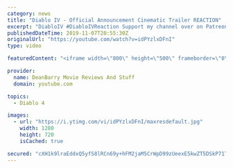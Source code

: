 ```yaml
---
category: news
title: "Diablo IV - Official Announcement Cinematic Trailer REACTION"
excerpt: "DiabloIV #DiabloIVReaction Support my channel over on Patreon for some amazing Unedited Reactions AND some Early Release Content: ..."
publishedDateTime: 2019-11-07T20:55:30Z
originalUrl: "https://youtube.com/watch?v=idPYzlxDFnI"
type: video

featuredContent: "<iframe width=\"800\" height=\"500\" frameborder=\"0\" src=\"https://www.youtube.com/embed/idPYzlxDFnI\" allow=\"accelerometer; autoplay; encrypted-media; gyroscope; picture-in-picture\" allowfullscreen></iframe>"

provider:
  name: DeanBarry Movie Reviews And Stuff
  domain: youtube.com

topics:
  - Diablo 4

images:
  - url: "https://i.ytimg.com/vi/idPYzlxDFnI/maxresdefault.jpg"
    width: 1280
    height: 720
    isCached: true

secured: "cXH1k9lraEddxQ5yfS8lRCn69y+hFM2jaM5CrWpD99zUeexE5kwZT5DSkP71Tuib+YsV0H7pzuC+bFCbO01qMdI0J+LSoPvpZFgfXFArMFsBHA3Mb/EXR8SXgZPSAGOR99j55nrKJZ/SQdCpBUnommweLkEjAi6MdiELP/Cy2nZ80n30XDU2JBaP1RZo3ymyYyS8McCm95w53fmu/1unLwFDmn6HsGdhiv2P1We/3yXUrUmt5ILqvm/wVEXWTXxQMuqLari3b9uKY8WBEJGsgH+lhzJLKX2EhqTqz3bhZujyeCIaAfezXpSIWHVrkbrZV6UOYOIEzol6I8xrvtDIKVhOzC+1/qrFMncAMBjDS6nYZP42drO8OoQcfqJuljmXWtOXDhzaMXqLvoWfIjYouJCZV81vvjAezLyeGa9XGzYX4wn91H+cZzPIsMfhGM9N;Q8q1lu/z0AGK6nhpnoS71Q=="
---
```



